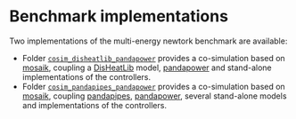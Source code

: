 # Benchmark implementations

Two implementations of the multi-energy newtork benchmark are available:

* Folder [```cosim_disheatlib_pandapower```](./cosim_disheatlib_pandapower) provides a co-simulation based on [mosaik](https://mosaik.offis.de/), coupling a [DisHeatLib](https://github.com/AIT-IES/DisHeatLib) model, [pandapower](https://pandapower.readthedocs.io/) and stand-alone implementations of the controllers.
* Folder [```cosim_pandapipes_pandapower```](./cosim_pandapipes_pandapower) provides a co-simulation based on [mosaik](https://mosaik.offis.de/), coupling [pandapipes](https://pandapipes.readthedocs.io/), [pandapower](https://pandapower.readthedocs.io/), several stand-alone models and implementations of the controllers.
